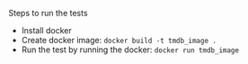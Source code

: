 Steps to run the tests
- Install docker
- Create docker image: `docker build -t tmdb_image .`
- Run the test by running the docker: `docker run tmdb_image`
